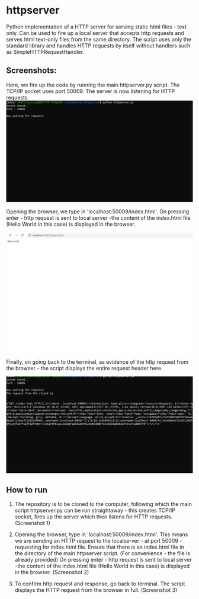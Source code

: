 # httpserver

Python implementation of a HTTP server for serving static html files - text only. Can be used to fire up a local server that accepts http requests and serves html text-only files from the same directory. The script uses only the standard library and handles HTTP requests by itself without handlers such as SimpleHTTPRequestHandler.




## Screenshots:

Here, we fire up the code by running the main httpserver.py script. The TCP/IP socket uses port 50009. The server is now listening for HTTP requests.
![](./screenshots/fire-up-server.png)


Opening the browser, we type in 'localhost:50009/index.html'. 
On pressing enter - http request is sent to local server -the content of the index.html file (Hello World in this case) is displayed in the browser. 

![](./screenshots/http-request.png)

Finally, on going back to the terminal, as evidence of the http request from the browser - the script displays the entire request header here. 

![](./screenshots/file-served.png)



## How to run
1. The repository is to be cloned to the computer, following which the main script httpserver.py can be run straightaway - this creates TCP/IP socket, fires up the server which then listens for HTTP requests. (Screenshot 1)

2. Opening the browser, type in 'localhost:50009/index.html'. This means we are sending an HTTP request to the localserver - at port 50009 - requesting for index.html file. 
Ensure that there is an index.html file in the directory of the main httpserver script. (For convenience - the file is already provided)
On pressing enter - http request is sent to local server -the content of the index.html file (Hello World in this case) is displayed in the browser. (Screenshot 2)

3. To confirm http request and response, go back to terminal. The script displays the HTTP request from the browser in full. (Screenshot 3)
